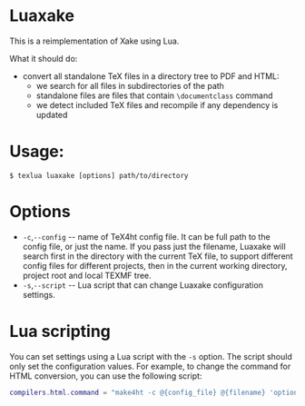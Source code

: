 # Luaxake

This is a reimplementation of Xake using Lua.

What it should do:

- convert all standalone TeX files in a directory tree to PDF and HTML:
  - we search for all files in subdirectories of the path
  - standalone files are files that contain `\documentclass` command
  - we detect included TeX files and recompile if any dependency is updated

# Usage:

    $ texlua luaxake [options] path/to/directory

# Options

- `-c`,`--config` -- name of TeX4ht config file. It can be full path to the
  config file, or just the name. If you pass just the filename, Luaxake will
  search first in the directory with the current TeX file, to support different
  config files for different projects, then in the current working directory,
  project root and local TEXMF tree.
- `-s`,`--script` -- Lua script that can change Luaxake configuration settings.


# Lua scripting 

You can set settings using a Lua script with the `-s` option. The script should 
only set the configuration values. For example, to change the command for HTML 
conversion, you can use the following script:

```Lua 
compilers.html.command = "make4ht -c @{config_file} @{filename} 'options'"
```
